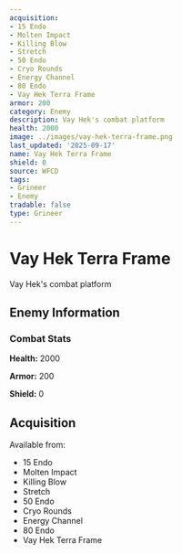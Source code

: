 ```yaml
---
acquisition:
- 15 Endo
- Molten Impact
- Killing Blow
- Stretch
- 50 Endo
- Cryo Rounds
- Energy Channel
- 80 Endo
- Vay Hek Terra Frame
armor: 200
category: Enemy
description: Vay Hek's combat platform
health: 2000
image: ../images/vay-hek-terra-frame.png
last_updated: '2025-09-17'
name: Vay Hek Terra Frame
shield: 0
source: WFCD
tags:
- Grineer
- Enemy
tradable: false
type: Grineer
---
```


# Vay Hek Terra Frame

Vay Hek's combat platform

## Enemy Information

### Combat Stats

**Health:** 2000

**Armor:** 200

**Shield:** 0

## Acquisition

Available from:
- 15 Endo
- Molten Impact
- Killing Blow
- Stretch
- 50 Endo
- Cryo Rounds
- Energy Channel
- 80 Endo
- Vay Hek Terra Frame

